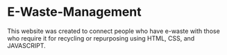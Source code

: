 # E-Waste-Management
This website was created to connect people who have e-waste with those who require it for recycling or repurposing using HTML, CSS, and JAVASCRIPT.
